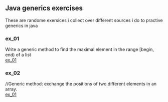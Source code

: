 ## Java generics exercises<br/>
These are randome exersices i collect over different sources i do to practive generics in java<br/>
### ex_01<br/>
Write a generic method to find the maximal element in the range [begin, end) of a list<br/>
[ex_01](./ex_01)<br/>
### ex_02<br/>
//Generic method: exchange the positions of two different elements in an array.<br/>
[ex_01](./ex_02/Solution.java)<br/>
